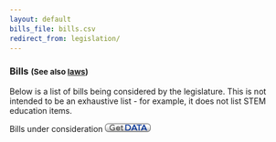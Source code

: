 ```yaml
---
layout: default
bills_file: bills.csv
redirect_from: legislation/
---
```


<h3>Bills <small>(See also <a href="{{site.baseUrl}}/laws">laws</a>)</small></h3>
<p>Below is a list of bills being considered by the legislature. This is not intended to be an exhaustive list - for example, it does not list STEM education items.</p>
<div class="panel panel-default">
  <div class="panel-heading">
    Bills under consideration<span id="actions-count"></span>
    <span class="pull-right"><a href="{{site.baseUrl}}/bills/{{page.bills_file}}"><img src="https://raw.githubusercontent.com/BetaNYC/getDataButton/master/png/80x15.png" alt="download raw data"></a></span>
  </div>
  <div class="list-group"></div>
</div>

<script type="text/javascript" src="http://d3js.org/d3.v3.min.js" charset="utf-8"></script>
<script>
  d3.csv("{{site.baseUrl}}/bills/{{page.bills_file}}", function(billData) {
    if (billData == undefined) { alert("Unable to load data"); return; }
    d3.select(".list-group").selectAll("a").data(billData)
      .enter().append("a")
        .attr("href", function(d) { return d.link })
        .classed("list-group-item", true)
        .text(function(d) {return d.title})
  });
  

  /**
  $( document ).ready(function() {
    $.ajax("{{site.baseUrl}}/bills/{{page.bills_file}}", {
      success: function(returnedData, textStatus, jqXHR) {
        $.csv.toObjects(returnedData, {}, function(err, csvData) {
          $("#actions-div").html('<table id="actions-table" cellpadding="0" cellspacing="0" border="0" class="display" width="100%"></table>');
          $("#actions-table").DataTable({
            // "ajax": webUrl,   // loading data this way doesn't work. Maybe a jquery version compatability issue?
            data: csvData,
            responsive: true,
            paging: false,
            processing: true,  // only useful if DataTable's ajax handler is used
            order: [[0, "asc"]],
            columns: [
              {title: "Bill(s)", render: function(data,type,full,meta) {
                identifiers = [];
                if (full.assemblyId !== "") {identifiers.push(full.assemblyId)}
                if (full.senateId !== "") {identifiers.push(full.senateId)}
                if (full.jointId !== "") {identifiers.push(full.jointId)}
                identifierText = identifiers.join(" / ");
                if (full.link) {return  '<a href="' + full.link + '" target="_new">' + identifierText + '</a>'}
                  else { return identifierText }
                return returnHtml;
              }, width:"10%"},
              {title: "Title", data: "title", width: "30%"},
              {title: "Notes", data: "notes", width: "60%"}
            ]
          });
          $("#actions-count").text(': ' + $("#actions-table").DataTable().rows()[0].length);
        });
      },
      error: function(jqXHR, textStatus, errorThrown) {
        alert("unable to load CSV data file: " + errorThrown);
      }
    });
  });
  **/
</script>
